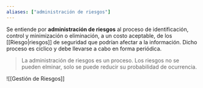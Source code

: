 ```yaml
---
aliases: ["administración de riesgos"]
---
```

Se entiende por **administración de riesgos** al proceso de identificación, control y minimización o eliminación, a un costo aceptable, de los [[Riesgo|riesgos]] de seguridad que podrían afectar a la información. Dicho proceso es cíclico y debe llevarse a cabo en forma periódica.

> La administración de riesgos es un proceso. Los riesgos no se pueden elminar, solo se puede reducir su probabilidad de ocurrencia.


![[Gestión de Riesgos]]